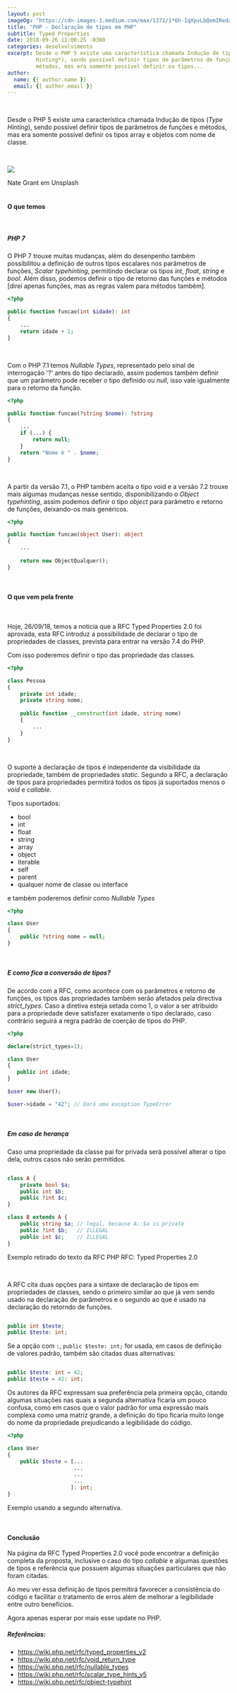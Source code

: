```yaml
---
layout: post
imageOg: "https://cdn-images-1.medium.com/max/1371/1*6h-IqXpvLbQemIRedaCrMg.png"
title: "PHP - Declaração de tipos em PHP"
subtitle: Typed Properties
date: 2018-09-26 12:00:25 -0300
categories: deselvolvimento
excerpt: Desde o PHP 5 existe uma característica chamada Indução de tipos (*Type 
         Hinting*), sendo possível definir tipos de parâmetros de funções e 
         métodos, mas era somente possível definir os tipos...
author:
  name: {{ author.name }}
  email: {{ author.email }}
---
```


<br>

Desde o PHP 5 existe uma característica chamada Indução de tipos (*Type 
Hinting*), sendo possível definir tipos de parâmetros de funções e 
métodos, mas era somente possível definir os tipos array e objetos com 
nome de classe. 

<br>

![](https://cdn-images-1.medium.com/max/2000/1*oT0-Tqda8sGMdKH0SHPbOw.jpeg)
<div class="img-legend">Nate Grant em Unsplash</div>

<br>

#### __O que temos__  

<br>

##### __PHP 7__  
O PHP 7 trouxe muitas mudanças, além do desenpenho também possibilitou a 
definição de outros tipos escalares nos parâmetros de funções, *Scalar 
typehinting*, permitindo declarar os tipos *int*, *float*, *string* e 
*bool*. Além disso, podemos definir o tipo de retorno das 
funções e métodos \[direi apenas funções, mas as regras valem para 
métodos também\].  

```php
<?php

public function funcao(int $idade): int
{
    ...
    return idade + 1;
}

```  

<br>

Com o PHP 7.1 temos *Nullable Types*, representado pelo sinal de 
interrogação '?' antes do tipo declarado, assim podemos também definir 
que um parâmetro pode receber o tipo definido ou *null*, isso vale 
igualmente para o retorno da função.  

```php
<?php

public function funcao(?string $nome): ?string
{
    ...
    if (...) {
        return null;
    }
    return "Nome é " . $nome;
}

```  

<br>

A partir da versão 7.1, o PHP também aceita o tipo void e a versão 7.2 
trouxe mais algumas mudanças nesse sentido, disponibilizando o *Object 
typehinting*, assim podemos definir o tipo *object* para parâmetro e 
retorno de funções, deixando-os mais genéricos.  

```php
<?php

public function funcao(object User): object
{
    ...
    
    return new ObjectQualquer();
}

```  

<br>

#### __O que vem pela frente__  

<br>

Hoje, 26/09/18, temos a noticia que a RFC Typed Properties 2.0 foi 
aprovada, esta RFC introduz a possibilidade de declarar o tipo de 
propriedades de classes, prevista para entrar na versão 7.4 do PHP.  

Com isso poderemos definir o tipo das propriedade das classes.  

```php
<?php

class Pessoa
{
    private int idade;
    private string nome;
    
    public function __construct(int idade, string nome)
    {
        ...
    }
}

```  

<br>

O suporte à declaração de tipos é independente da visibilidade da 
propriedade, também de propriedades *static*. Segundo a RFC, a declaração de 
tipos para propriedades permitirá todos os tipos já suportados 
menos o *void* e *callable*.  

Tipos suportados:  
- bool
- int
- float
- string
- array
- object
- iterable
- self
- parent
- qualquer nome de classe ou interface  

e também poderemos definir como *Nullable Types*  

```php
<?php

class User
{
    public ?string nome = null;
}

```  

<br>

##### __E como fica a conversão de tipos?__  
De acordo com a RFC, como acontece com os parâmetros e retorno de 
funções, os tipos das propriedades também serão afetados pela directiva 
*strict_types*. Caso a diretiva esteja setada como 1, o valor a ser 
atribuido para a propriedade deve satisfazer exatamente o tipo 
declarado, caso contrário seguirá a regra padrão de coerção de tipos do 
PHP.  

```php
<?php

declare(strict_types=1);

class User
{
   public int idade;
}

$user new User();

$user->idade = "42"; // Dará uma exception TypeError

```  

<br>

##### __Em caso de herança__  
Caso uma propriedade da classe pai for privada será possível alterar o 
tipo dela, outros casos não serão permitidos.  

```php

class A {
    private bool $a;
    public int $b;
    public ?int $c;
}

class B extends A {
    public string $a; // legal, because A::$a is private
    public ?int $b;   // ILLEGAL
    public int $c;    // ILLEGAL
}

```
<span class="reference-down">Exemplo retirado do texto da RFC PHP RFC: Typed Properties 2.0</span>

<br>

A RFC cita duas opções para a sintaxe de declaração de tipos em 
propriedades de classes, sendo o primeiro similar ao que já vem sendo 
usado na declaração de parâmetros e o segundo ao que é usado na 
declaração do retorndo de funções.  

```php

public int $teste;
public $teste: int;

```  

Se a opção com ``:``, ``public $teste: int;`` for usada, em casos de 
definição de valores padrão, também sâo citadas duas alternativas:

```php

public $teste: int = 42;
public $teste = 42: int;

```  

Os autores da RFC expressam sua preferência pela primeira opção, citando algumas 
situações nas quais a segunda alternativa ficaria um pouco confusa, como em 
casos que o valor padrão for uma expressão mais complexa como uma 
matriz grande, a definição do tipo ficaria muito longe do
nome da propriedade prejudicando a legibilidade do código.  

```php
<?php

class User
{
    public $teste = [...
                     ...
                     ...
                     ...
                    ]: int;
}

```
<span style="margin-top: 10px;">Exemplo usando a segundo alternativa.</span>


<br>

#### __Conclusão__  

Na página da RFC Typed Properties 2.0 você pode encontrar a definição 
completa da proposta, inclusive o caso do tipo *callable* e algumas 
questões de tipos e referência que possuem algumas situações 
particulares que não foram citadas.  

Ao meu ver essa definição de tipos permitirá favorecer a consistência do 
código e facilitar o tratamento de erros além de melhorar a legibilidade 
entre outro benefícios.  

Agora apenas esperar por mais esse update no PHP.  

##### __Referências:__
- https://wiki.php.net/rfc/typed_properties_v2
- https://wiki.php.net/rfc/void_return_type
- https://wiki.php.net/rfc/nullable_types
- https://wiki.php.net/rfc/scalar_type_hints_v5
- https://wiki.php.net/rfc/object-typehint
